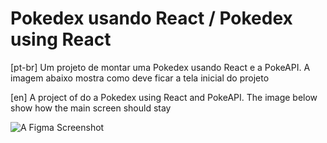 # Pokedex usando React / Pokedex using React
[pt-br]
Um projeto de montar uma Pokedex usando React e a PokeAPI. A imagem abaixo mostra como deve ficar a tela inicial do projeto

[en]
A project of do a Pokedex using React and PokeAPI. The image below show how the main screen should stay

![A Figma Screenshot](../pokedex-react/figma-screenshot.png)

